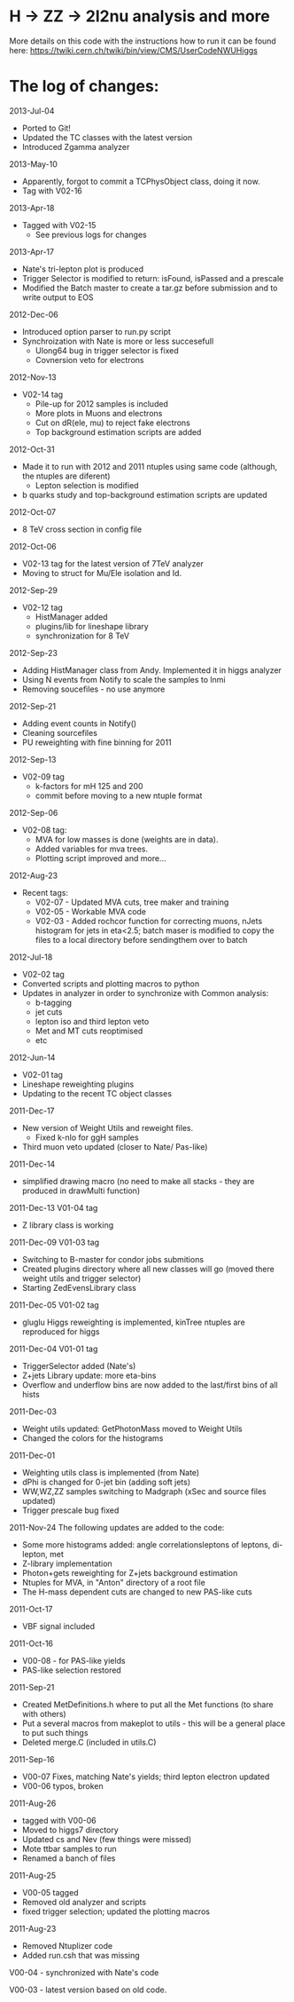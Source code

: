 H -> ZZ -> 2l2nu analysis and more
==================================

More details on this code with the instructions how to run it can be found here:
https://twiki.cern.ch/twiki/bin/view/CMS/UserCodeNWUHiggs


The log of changes:
==================

2013-Jul-04
  * Ported to Git!
  * Updated the TC classes with the latest version
  * Introduced Zgamma analyzer

2013-May-10
  * Apparently, forgot to commit a TCPhysObject class, doing it now.
  * Tag with V02-16    

2013-Apr-18
  * Tagged with V02-15
    * See previous logs for changes
    
2013-Apr-17
  * Nate's tri-lepton plot is produced
  * Trigger Selector is modified to return: isFound, isPassed and a prescale
  * Modified the Batch master to create a tar.gz before submission and to write output to EOS
  
2012-Dec-06
  * Introduced option parser to run.py script 
  * Synchroization with Nate is more or less succesefull
    * Ulong64 bug in trigger selector is fixed 
    * Covnersion veto for electrons

2012-Nov-13
  * V02-14 tag
    * Pile-up for 2012 samples is included
    * More plots in Muons and electrons
    * Cut on dR(ele, mu) to reject fake electrons
    * Top background estimation scripts are added

2012-Oct-31
  * Made it to run with 2012 and 2011 ntuples using same code (although, the ntuples are diferent)
    * Lepton selection is modified
  * b quarks study and top-background estimation scripts are updated

2012-Oct-07
   * 8 TeV cross section in config file
    
2012-Oct-06
  * V02-13 tag for the latest version of 7TeV analyzer
  * Moving to struct for Mu/Ele isolation and Id.

2012-Sep-29
  * V02-12 tag
    * HistManager added
    * plugins/lib for lineshape library
    * synchronization for 8 TeV
    
2012-Sep-23
  * Adding HistManager class from Andy. Implemented it in higgs analyzer
  * Using N events from Notify to scale the samples to lnmi
  * Removing soucefiles - no use anymore

2012-Sep-21
 * Adding event counts in Notify()
 * Cleaning sourcefiles
 * PU reweighting with fine binning for 2011

2012-Sep-13
 * V02-09 tag
   * k-factors for mH 125 and 200
   * commit before moving to a new ntuple format
   
2012-Sep-06
 * V02-08 tag:
   * MVA for low masses is done (weights are in data). 
   * Added variables for mva trees. 
   * Plotting script improved and more...

2012-Aug-23
 * Recent tags: 
   * V02-07 - Updated MVA cuts, tree maker and training  
   * V02-05 - Workable MVA code 
   * V02-03 - Added rochcor function for correcting muons, nJets histogram for jets in eta<2.5; 
         batch maser is modified to copy the files to a local directory before sendingthem over to batch 

2012-Jul-18
  * V02-02 tag
  * Converted scripts and plotting macros to python
  * Updates in analyzer in order to synchronize with Common analysis:
    * b-tagging
    * jet cuts
    * lepton iso and third lepton veto
    * Met and MT cuts reoptimised
    * etc
    
2012-Jun-14
  * V02-01 tag
  * Lineshape reweighting plugins
  * Updating to the recent TC object classes

2011-Dec-17
  * New version of Weight Utils and reweight files.
      * Fixed k-nlo for ggH samples 
  * Third muon veto updated (closer to Nate/ Pas-like)
  
2011-Dec-14
  * simplified drawing macro (no need to make all stacks - they are produced in drawMulti function)
  
2011-Dec-13
  V01-04 tag
  * Z library class is working

2011-Dec-09
  V01-03 tag
  * Switching to B-master for condor jobs submitions
  * Created plugins directory where all new classes will go
  (moved there weight utils and trigger selector)
  * Starting ZedEvensLibrary class

2011-Dec-05
  V01-02 tag
  * gluglu Higgs reweighting is implemented, kinTree ntuples are reproduced for higgs
  
2011-Dec-04
  V01-01 tag
  * TriggerSelector added (Nate's)
  * Z+jets Library update: more eta-bins
  * Overflow and underflow bins are now added to the last/first bins of all hists
  
2011-Dec-03
  * Weight utils updated: GetPhotonMass moved to Weight Utils
  * Changed the colors for the histograms   

2011-Dec-01 
  * Weighting utils class is implemented (from Nate) 
  * dPhi is changed for 0-jet bin (adding soft jets)
  * WW,WZ,ZZ samples switching to Madgraph (xSec and source files updated)
  * Trigger prescale bug fixed
  
2011-Nov-24
  The following updates are added to the code:
  * Some more histograms added: angle correlationsleptons of leptons, di-lepton, met
  * Z-library implementation
  * Photon+gets reweighting for Z+jets background estimation
  * Ntuples for MVA, in "Anton" directory of a root file
  * The H-mass dependent cuts are changed to new PAS-like cuts
  
2011-Oct-17
 *  VBF signal included

2011-Oct-16
  * V00-08 - for PAS-like yields
  * PAS-like selection restored

2011-Sep-21
*  Created MetDefinitions.h where to put all the Met functions (to share with others)
*  Put a several macros from makeplot to utils - this will be a general place to put such things
*  Deleted merge.C (included in utils.C)
  
2011-Sep-16
*  V00-07 	Fixes, matching Nate's yields; third lepton electron updated
*  V00-06 	typos, broken 

2011-Aug-26
*  tagged with V00-06
*  Moved to higgs7 directory
*  Updated cs and Nev (few things were missed)
*  Mote ttbar samples to run
*  Renamed a banch of files

  
2011-Aug-25
*  V00-05 tagged
*  Removed old analyzer and scripts
*  fixed trigger selection; updated the plotting macros


2011-Aug-23
*  Removed Ntuplizer code
*  Added run.csh that was missing

V00-04 - synchronized with Nate's code

V00-03 - latest version based on old code.

